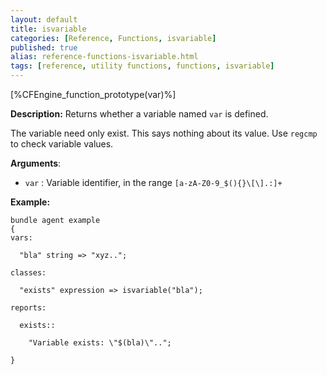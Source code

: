 ```yaml
---
layout: default
title: isvariable
categories: [Reference, Functions, isvariable]
published: true
alias: reference-functions-isvariable.html
tags: [reference, utility functions, functions, isvariable]
---
```


[%CFEngine_function_prototype(var)%]

**Description:** Returns whether a variable named `var` is defined.

The variable need only exist. This says nothing about its value. Use
`regcmp` to check variable values.

**Arguments**:

* `var` : Variable identifier, in the range
`[a-zA-Z0-9_$(){}\[\].:]+`

**Example:**

```cf3
bundle agent example
{     
vars:

  "bla" string => "xyz..";

classes:

  "exists" expression => isvariable("bla");

reports:

  exists::

    "Variable exists: \"$(bla)\"..";

}
```
